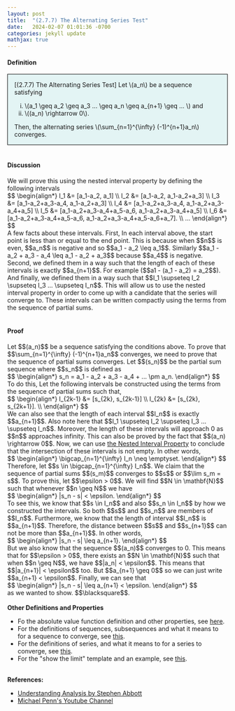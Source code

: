 ```yaml
---
layout: post
title:  "(2.7.7) The Alternating Series Test"
date:   2024-02-07 01:01:36 -0700
categories: jekyll update
mathjax: true
---
```

<!------------------------------------------------------------------------------------>
<h4><b>Definition</b></h4>
<div style="background-color: #E3F4F4; padding: 15px 15px 15px 15px; border:1px solid black;">
  [(2.7.7) The Alternating Series Test] Let \(a_n\) be a sequence satisfying
	  <ol type="i">
	    <li>\(a_1 \geq a_2 \geq a_3 ... \geq a_n \geq a_{n+1} \geq ... \) and</li>
	    <li>\((a_n) \rightarrow 0\).</li>
	  </ol>
  Then, the alternating series \(\sum_{n=1}^{\infty} (-1)^{n+1}a_n\) converges.
</div>
<br>
<!------------------------------------------------------------------------------------>
<h4><b>Discussion</b></h4>
We will prove this using the nested interval property by defining the following intervals
<div>
  $$
  \begin{align*}
  I_1 &= [a_1-a_2, a_1] \\
  I_2 &= [a_1-a_2, a_1-a_2+a_3] \\
  I_3 &= [a_1-a_2+a_3-a_4, a_1-a_2+a_3] \\
  I_4 &= [a_1-a_2+a_3-a_4, a_1-a_2+a_3-a_4+a_5] \\
  I_5 &= [a_1-a_2+a_3-a_4+a_5-a_6, a_1-a_2+a_3-a_4+a_5] \\
  I_6 &= [a_1-a_2+a_3-a_4+a_5-a_6, a_1-a_2+a_3-a_4+a_5-a_6+a_7]. \\
  ...
  \end{align*}
  $$
</div>
A few facts about these intervals. First, In each interval above, the start point is less than or equal to the end point. This is because when $$n$$ is even, $$a_n$$ is negative and so $$a_1 - a_2 \leq a_1$$. Similarly $$a_1 - a_2 + a_3 - a_4 \leq a_1 - a_2 + a_3$$ because $$a_4$$ is negative. Second, 
we defined them in a way such that the length of each of these intervals is exactly $$a_{n+1}$$. For example ($$a1 - (a_1 - a_2) = a_2$$). And finally, we defined them in a way such that $$I_1 \supseteq I_2 \supseteq I_3 ... \supseteq I_n$$. This will allow us to use the nested interval property in order to come up with a candidate that the series will converge to. These intervals can be written compactly using the terms from the sequence of partial sums.
<br>
<br>
<!------------------------------------------------------------------------------------>
<h4><b>Proof</b></h4>
Let $$(a_n)$$ be a sequence satisfying the conditions above. To prove that $$\sum_{n=1}^{\infty} (-1)^{n+1}a_n$$ converges, we need to prove that the sequence of partial sums converges. Let $$(s_n)$$ be the partial sum sequence where $$s_n$$ is defined as
<div>
  $$
  \begin{align*}
  s_n = a_1 - a_2 + a_3 - a_4 + ... \pm a_n.
  \end{align*}
  $$
</div>
To do this, Let the following intervals be constructed using the terms from the sequence of partial sums such that,
<div>
  $$
  \begin{align*}
  I_{2k-1} &= [s_{2k}, s_{2k-1}] \\
  I_{2k} &= [s_{2k}, s_{2k+1}]. \\
  \end{align*}
  $$
</div>
We can also see that the length of each interval $$I_n$$ is exactly $$a_{n+1}$$. Also note here that $$I_1 \supseteq I_2 \supseteq I_3 ... \supseteq I_n$$. Moreover, the length of these intervals will approach 0 as $$n$$ approaches infinity. This can also be proved by the fact that $$(a_n) \rightarrow 0$$. Now, we can use <a href="https://strncat.github.io/jekyll/update/2024/04/30/analysis-nested-internval-property.html">the Nested Interval Property</a> to conclude that the intersection of these intervals is not empty. In other words,
<div>
  $$
  \begin{align*}
  \bigcap_{n=1}^{\infty} I_n \neq \emptyset.
  \end{align*}
  $$
</div>
Therefore, let $$s \in \bigcap_{n=1}^{\infty} I_n$$. We claim that the sequence of partial sums $$(s_m)$$ converges to $$s$$ or $$\lim s_m = s$$. To prove this, let $$\epsilon > 0$$. We will find $$N \in \mathbf{N}$$ such that whenever $$n \geq N$$ we have
<div>
  $$
  \begin{align*}
   |s_n - s| < \epsilon.
  \end{align*}
  $$
</div>
To see this, we know that $$s \in I_n$$ and also $$s_n \in I_n$$ by how we constructed the intervals. So both $$s$$ and $$s_n$$ are members of $$I_n$$. Furthermore, we know that the length of interval $$I_n$$ is $$a_{n+1}$$. Therefore, the distance between $$s$$ and $$s_{n+1}$$ can not be more than $$a_{n+1}$$. In other words,
<div>
  $$
  \begin{align*}
  |s_n - s| \leq a_{n+1}.
  \end{align*}
  $$
</div>
But we also know that the sequence $$(a_n)$$ converges to 0. This means that for $$\epsilon > 0$$, there exists an $$N \in \mathbf{N}$$ such that when $$n \geq N$$, we have $$|a_n| < \epsilon$$. This means that $$|a_{n+1}| < \epsilon$$ too. But $$a_{n+1} \geq 0$$ so we can just write $$a_{n+1} < \epsilon$$. Finally, we can see that
<div>
  $$
  \begin{align*}
  |s_n - s| \leq a_{n+1} < \epsilon.
  \end{align*}
  $$
</div>
as we wanted to show. $$\blacksquare$$.
<br>
<br>
<!------------------------------------------------------------------------------------>
<b>Other Definitions and Properties</b>
<ul>
<li>Fo the absolute value function definition and other properties, see <a href="https://strncat.github.io/jekyll/update/2024/05/26/analysis-absolute-value-properties.html">here</a>.</li>

<li>For the definitions of sequences, subsequences and what it means to for a sequence to converge, see <a href="https://strncat.github.io/jekyll/update/2024/05/21/analysis-seq-definitions.html">this</a>.</li>

<li>For the definitions of series, and what it means to for a series to converge, see <a href="https://strncat.github.io/jekyll/update/2024/06/10/analysis-series-definitions.html">this</a>.</li>

<li>For the "show the limit" template and an example, see <a href="https://strncat.github.io/jekyll/update/2024/05/12/analysis-seq-limit-template.html">this</a>.</li>
</ul>
<br>
<!------------------------------------------------------------------------------------>
<b>References:</b>
<ul>
<li><a href="https://www.amazon.com/Understanding-Analysis-Undergraduate-Texts-Mathematics/dp/1493927116">Understanding Analysis by Stephen Abbott</a></li>
<li><a href="https://www.youtube.com/watch?v=x8085eaj-3c">Michael Penn's Youtube Channel</a></li>
</ul>